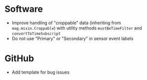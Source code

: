 # Software

- Improve handling of "croppable" data (inheriting from `mag.mixin.Croppable`) with utility methods `mustBeTimeFilter` and `convertToTimeSubscript`
- Do not use "Primary" or "Secondary" in sensor event labels

# GitHub

- Add template for bug issues
